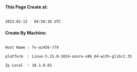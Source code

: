 
   
#### This Page Create at:

```bash

2023-01-12 - 04:58:26 UTC

```

#### Create By Machine:

```bash

Host Name : fv-az456-779

platform  : Linux-5.15.0-1024-azure-x86_64-with-glibc2.35

Ip Local  : 10.1.0.65

```

